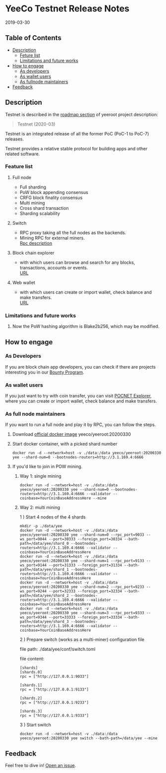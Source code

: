 
# YeeCo Testnet Release Notes

2019-03-30

## Table of Contents

- [Description](#description)
    - [Feture list](##feature-list)
    - [Limitations and future works](##limitations-and-future-work)
- [How to engage](#how-to-engage)
    - [As developers](#as-developers)
    - [As wallet users](#as-wallet-user)
    - [As fullnode maintainers](#as-fullnode-maintainer)
- [Feedback](#feedback)

## Description

Testnet is described in the [roadmap section](https://github.com/yeeco/yeeroot#roadmap) of yeeroot project description:

> Testnet (2020-03)

Testnet is an integrated release of all the former PoC (PoC-1 to PoC-7) releases. 

Testnet provides a relative stable protocol for building apps and other related software.

### Feature list
1. Full node

   * Full sharding
   * PoW block appending consensus
   * CRFG block finality consensus
   * Multi mining
   * Cross shard transaction
   * Sharding scalability
   
1. Switch

   * RPC proxy taking all the full nodes as the backends.
   * Mining RPC for external miners.  
     [Rpc description](https://github.com/yeeco/wiki/wiki/Switch-RPC-Description#mining_submitJob)
   
1. Block chain explorer
   
   * with which users can browse and search for any blocks, transactions, accounts or events.  
   [URL](./)
   
1. Web wallet

   * with which users can create or import wallet, check balance and make transfers.  
   [URL](./)


### Limitations and future works
 
1. Now the PoW hashing algorithm is Blake2b256, which may be modified.

## How to engage

### As Developers
If you are block chain app developers, you can check if there are projects interesting you 
in our [Bounty Program](https://github.com/yeeco/yeeroot/wiki/Bounty-Program).

### As wallet users
If you just want to try with coin transfer, you can visit [POCNET Explorer](https://pocnet.yeescan.org),
where you can create or import wallet, check balance and make transfers.

### As full node maintainers
If you want to run a full node and play it by RPC, you can follow the steps.

1. Download [official docker image](https://hub.docker.com/r/yeeco/yeeroot) yeeco/yeeroot:20200330
1. Start docker container, with a picked shard number
    ```
    docker run -d --network=host -v ./data:/data yeeco/yeeroot:20200330 yee --shard-num=0 --bootnodes-routers=http://3.1.169.4:6666
    ``` 

1. If you'd like to join in POW mining.
    
    1. Way 1: single mining
    
        ```
        docker run -d --network=host -v ./data:/data yeeco/yeeroot:20200330 yee --shard-num=0 --bootnodes-routers=http://3.1.169.4:6666 --validator --coinbase=YourCoinBaseAddressHere --mine
        ```
             
    1. Way 2: multi mining
    
        1 ) Start 4 nodes of the 4 shards
        ```
        mkdir -p ./data/yee
        docker run -d --network=host -v ./data:/data yeeco/yeeroot:20200330 yee --shard-num=0 --rpc_port=9033 --ws_port=9044 --port=30333 --foreign_port=30334 --bath-path=/data/yee/shard_0 --bootnodes-routers=http://3.1.169.4:6666 --validator --coinbase=YourCoinBaseAddressHere
        docker run -d --network=host -v ./data:/data yeeco/yeeroot:20200330 yee --shard-num=1 --rpc_port=9133 --ws_port=9144 --port=31333 --foreign_port=31334 --bath-path=/data/yee/shard_1 --bootnodes-routers=http://3.1.169.4:6666 --validator --coinbase=YourCoinBaseAddressHere
        docker run -d --network=host -v ./data:/data yeeco/yeeroot:20200330 yee --shard-num=2 --rpc_port=9233 --ws_port=9244 --port=32333 --foreign_port=32334 --bath-path=/data/yee/shard_2 --bootnodes-routers=http://3.1.169.4:6666 --validator --coinbase=YourCoinBaseAddressHere
        docker run -d --network=host -v ./data:/data yeeco/yeeroot:20200330 yee --shard-num=3 --rpc_port=9333 --ws_port=9344 --port=33333 --foreign_port=33334 --bath-path=/data/yee/shard_3 --bootnodes-routers=http://3.1.169.4:6666 --validator --coinbase=YourCoinBaseAddressHere
        ```
   
        2 ) Prepare switch (works as a multi-miner) configuration file
        
        file path: ./data/yee/conf/switch.toml
        
        file content: 
        ```
        [shards]
        [shards.0]
        rpc = ["http://127.0.0.1:9033"]
        
        [shards.1]
        rpc = ["http://127.0.0.1:9133"]
        
        [shards.2]
        rpc = ["http://127.0.0.1:9233"]
        
        [shards.3]
        rpc = ["http://127.0.0.1:9333"]
        ```
        
        3 ) Start switch
        ```
        docker run -d --network=host -v ./data:/data yeeco/yeeroot:20200330 yee switch --bath-path=/data/yee --mine
        ```

## Feedback
Feel free to dive in! [Open an issue](https://github.com/yeeco/yeeroot/issues/new).
